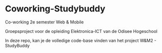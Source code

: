 # Coworking-Studybuddy
Co-working 2e semester Web &amp; Mobile


Groepsproject voor de opleiding Elektronica-ICT van de Odisee Hogeschool

In deze repo, kan je de volledige code-base vinden van het project W&M2 - StudyBuddy
